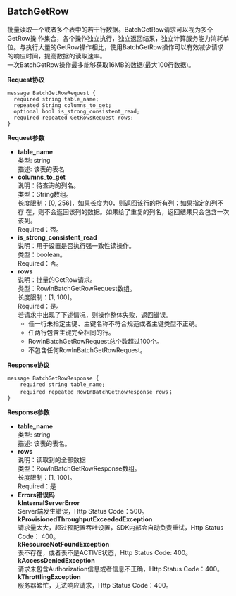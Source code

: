 ## BatchGetRow
批量读取一个或者多个表中的若干行数据。BatchGetRow请求可以视为多个GetRow操
作集合，各个操作独立执行，独立返回结果，独立计算服务能力消耗单位。与执行大量的GetRow操作相比，使用BatchGetRow操作可以有效减少请求的响应时间，提高数据的读取速率。<br>
一次BatchGetRow操作最多能够获取16MB的数据(最大100行数据)。

**Request协议**

```
message BatchGetRowRequest {
  required string table_name;
  repeated String columns_to_get;
  optional bool is_strong_consistent_read;
  required repeated GetRowsRequest rows;
}
```

**Request参数**
* **table_name**<br>
类型: string<br>
描述: 该表的表名<br>
* **columns_to_get**<br>
说明：待查询的列名。<br>
类型：String数组。<br>
长度限制：[0, 256]，如果长度为0，则返回该行的所有列；如果指定的列不存	在，则不会返回该列的数据。如果给了重复的列名，返回结果只会包含一次该列。<br>
Required：否。
* **is_strong_consistent_read**<br>
说明：用于设置是否执行强一致性读操作。<br>
类型：boolean。<br>
Required：否。<br>
* **rows**<br>
说明：批量的GetRow请求。<br>
类型：RowInBatchGetRowRequest数组。<br>
长度限制：[1, 100]。<br>
Required：是。<br>
若请求中出现了下述情况，则操作整体失败，返回错误。<br>
  * 任一行未指定主键、主键名称不符合规范或者主键类型不正确。<br>
  * 任两行包含主键完全相同的行。<br>
  * RowInBatchGetRowRequest总个数超过100个。<br>
  * 不包含任何RowInBatchGetRowRequest。<br>

**Response协议**

```
message BatchGetRowResponse {
    required string table_name;
    required repeated RowInBatchGetRowResponse rows；
}
```

**Response参数**

* **table_name**<br>
类型: string<br>
描述: 该表的表名。<br>
* **rows**<br>
说明：读取到的全部数据<br>
类型：RowInBatchGetRowResponse数组。<br>
长度限制：[1, 100]。<br>
Required：是<br>
* **Errors错误码**<br>
**kInternalServerError**<br>
Server端发生错误，Http Status Code：500。<br>
**kProvisionedThroughputExceededException**<br>
请求量太大，超过预配置吞吐设置，SDK内部会自动负责重试，Http Status Code：
400。<br>
**kResourceNotFoundException**<br>
表不存在，或者表不是ACTIVE状态，Http Status Code: 400。<br>
**kAccessDeniedException**<br>
请求未包含Authorization信息或者信息不正确，Http Status Code：400。<br>
**kThrottlingException**<br>
服务器繁忙，无法响应请求，Http Status Code：400。

